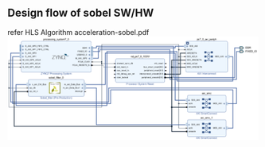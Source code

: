 ## Design flow of sobel SW/HW
refer HLS Algorithm acceleration-sobel.pdf
![bockdesign](https://github.com/clancylea/pynq-sobel/blob/master/vivado/blockdesign.png)
